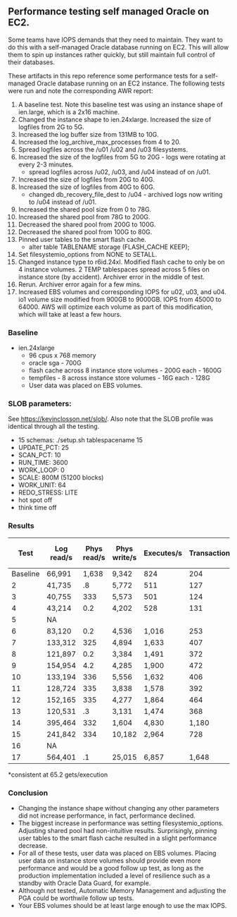 ## Performance testing self managed Oracle on EC2.
Some teams have IOPS demands that they need to maintain.  They want to do this with a self-managed Oracle database running on EC2.  This will allow them to spin up instances rather quickly, but still maintain full control of their databases.

These artifacts in this repo reference some performance tests for a self-managed Oracle database running on an EC2 instance. The following tests were run and note the corresponding AWR report:
1. A baseline test. Note this baseline test was using an instance shape of ien.large, which is a 2x16 machine.
2. Changed the instance shape to ien.24xlarge. Increased the size of logfiles from 2G to 5G.
3. Increased the log buffer size from 131MB to 10G.
4. Increased the log_archive_max_processes from 4 to 20.
5. Spread logfiles across the /u01 /u02 and /u03 filesystems.
6. Increased the size of the logfiles from 5G to 20G - logs were rotating at every 2-3 minutes.
    - spread logfiles across /u02, /u03, and /u04 instead of on /u01.
7. Increased the size of logfiles from 20G to 40G.
8. Increased the size of logfiles from 40G to 60G.
    - changed db_recovery_file_dest to /u04 - archived logs now writing to /u04 instead of /u01.
9. Increased the shared pool size from 0 to 78G.
10. Increased the shared pool from 78G to 200G.
11. Decreased the shared pool from 200G to 100G.
12. Decreased the shared pool from 100G to 80G.
13. Pinned user tables to the smart flash cache.
    - alter table TABLENAME storage (FLASH_CACHE KEEP);
14. Set filesystemio_options from NONE to SETALL.
15. Changed instance type to r6id.24xl. Modified flash cache to only be on 4 instance volumes. 2 TEMP tablespaces spread across 5 files on instance store (by accident). Archiver error in the middle of test. 
16. Rerun. Archiver error again for a few mins.
17. Increased EBS volumes and corresponding IOPS for u02, u03, and u04. io1 volume size modified from 900GB to 9000GB. IOPS from 45000 to 64000. AWS will optimize each volume as part of this modification, which will take at least a few hours.

### Baseline
- ien.24xlarge
  - 96 cpus x 768 memory
  - oracle sga - 700G
  - flash cache across 8 instance store volumes - 200G each - 1600G
  - tempfiles - 8 across instance store volumes - 16G each - 128G
  - User data was placed on EBS volumes.

### SLOB parameters:
See https://kevinclosson.net/slob/. Also note that the SLOB profile was identical through all the testing.
  - 15 schemas: ./setup.sh tablespacename 15
  - UPDATE_PCT: 25
  - SCAN_PCT: 10
  - RUN_TIME: 3600
  - WORK_LOOP: 0
  - SCALE: 800M (51200 blocks)
  - WORK_UNIT: 64
  - REDO_STRESS: LITE
  - hot spot off
  - think time off

### Results 
Test    | Log read/s | Phys read/s | Phys write/s | Executes/s | Transactions/s | Execs of most exp query* |
---     | ----      |   -----      |   ------        | ------     | ---------      |  --------               |
Baseline| 66,991    | 1,638 | 9,342  | 824   | 204   | 1,989,971  |
2       | 41,735    | .8    | 5,772  | 511   | 127   | 1,249,562  |
3       | 40,755    | 333   | 5,573  | 501   | 124   | 1,224,431  |
4       | 43,214    | 0.2   | 4,202  | 528   | 131   | 1,290,303  |
5       | NA        |       |        |       |       |       |
6       | 83,120    | 0.2   | 4,536  | 1,016 | 253   | 2,471,303  |
7       | 133,312   |325    | 4,894  | 1,633 | 407   | 3,963,227  |
8       | 121,897   | 0.2   | 3,384  | 1,491 | 372   | 3,631,911  |
9       | 154,954   | 4.2   | 4,285  | 1,900 | 472   | 4,606,302  |
10      | 133,194   | 336   | 5,556  | 1,632 | 406   | 3,953,952  |
11      | 128,724   | 335   | 3,838  | 1,578 | 392   | 3,839,860  |
12      | 152,165   | 335   | 4,277  | 1,864 | 464   | 4,533,680  |
13      | 120,531   | .3    | 3,131  | 1,474 | 368   | 3,595,694  |
14      | 395,464   | 332   | 1,604  | 4,830 | 1,180 | 11,621,071 |
15      | 241,842   | 334   | 10,182 | 2,964 | 728   | 7,157,683 |
16      | NA        |       |        |       |       |       |
17      | 564,401   | .1   | 25,015 | 6,857 | 1,648   | 16,029,950 |

*consistent at 65.2 gets/execution

### Conclusion
- Changing the instance shape without changing any other parameters did not increase performance, in fact, performance declined.
- The biggest increase in performance was setting filesystemio_options. Adjusting shared pool had non-intuitive results. Surprisingly, pinning user tables to the smart flash cache resulted in a slight performance decrease.
- For all of these tests, user data was placed on EBS volumes. Placing user data on instance store volumes should provide even more performance and would be a good follow up test, as long as the production implementation included a level of resilience such as a standby with Oracle Data Guard, for example.
- Although not tested, Automatic Memory Management and adjusting the PGA could be worthwile follow up tests.
- Your EBS volumes should be at least large enough to use the max IOPS.
